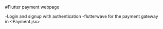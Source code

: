 #Flutter payment webpage

-Login and signup with authentication 
-flutterwave for the payment gateway in <Payment.jsx>
